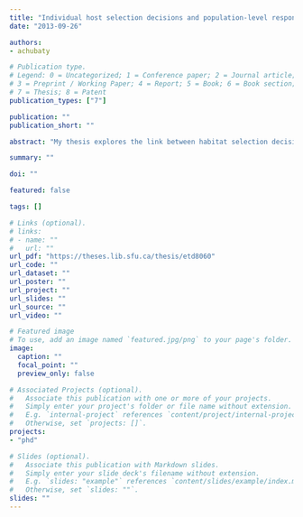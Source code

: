 ```yaml
---
title: "Individual host selection decisions and population-level responses in a time- and energy-limited forager, Dendroctonus ponderosae Hopkins"
date: "2013-09-26"

authors:
- achubaty

# Publication type.
# Legend: 0 = Uncategorized; 1 = Conference paper; 2 = Journal article;
# 3 = Preprint / Working Paper; 4 = Report; 5 = Book; 6 = Book section;
# 7 = Thesis; 8 = Patent
publication_types: ["7"]

publication: ""
publication_short: ""

abstract: "My thesis explores the link between habitat selection decisions made at the individual level and the resulting population-level distributions, using a combination of field, laboratory, and theoretical studies in mountain pine beetle (MPB), Dendroctonus ponderosae Hopkins (Coleoptera: Curculionidae: Scolytinae). Settlement decisions in MPB depend on complex interactions among the size and nutritional quality of the host tree, its defensive capabilities, beetle attack densities, and beetles' energy reserves. Limited somatic energy reserves and time available for dispersal and habitat search impose restrictions on individuals' settlement decisions, and can have substantial effects on the resulting population distributions. I characterized the variation in individual somatic condition and timing of emergence in a field population of beetles and tested the effect of somatic condition on beetles' habitat settlement decisions. I derived, from first principles, a dynamic state variable model of inter-stand dispersal and tree selection by individual beetles. The model and experimental results showed that considerable individual variation exists and that settlement decisions are modulated both by the beetle's lipid reserves and tree nutritional quality. This model provided the foundation for a spatial dynamic game model of beetle attack on multiple host tree species. I examined how the predicted evolutionarily stable strategies differ for beetles utilizing different pine species, and examined the resulting population distributions on these different tree species. Finally, using beetle dispersal estimates obtained from the dynamic game model, I explored the spread of an engineered genetic control element through MPB populations and describe how such control may be effective to suppress beetle outbreaks. I discuss the utility of considering individual variation together with state- and condition-dependent behaviours in assessing population-level phenomena."

summary: ""

doi: ""

featured: false

tags: []

# Links (optional).
# links:
# - name: ""
#   url: ""
url_pdf: "https://theses.lib.sfu.ca/thesis/etd8060"
url_code: ""
url_dataset: ""
url_poster: ""
url_project: ""
url_slides: ""
url_source: ""
url_video: ""

# Featured image
# To use, add an image named `featured.jpg/png` to your page's folder. 
image:
  caption: ""
  focal_point: ""
  preview_only: false

# Associated Projects (optional).
#   Associate this publication with one or more of your projects.
#   Simply enter your project's folder or file name without extension.
#   E.g. `internal-project` references `content/project/internal-project/index.md`.
#   Otherwise, set `projects: []`.
projects:
- "phd"

# Slides (optional).
#   Associate this publication with Markdown slides.
#   Simply enter your slide deck's filename without extension.
#   E.g. `slides: "example"` references `content/slides/example/index.md`.
#   Otherwise, set `slides: ""`.
slides: ""
---
```

